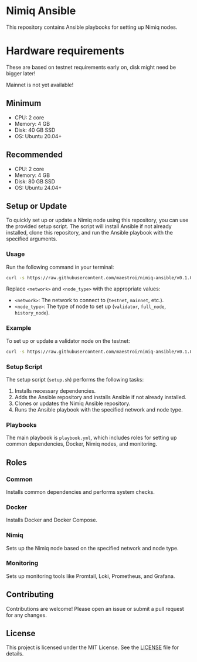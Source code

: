 
# Nimiq Ansible

This repository contains Ansible playbooks for setting up Nimiq nodes.


# Hardware requirements

These are based on testnet requirements early on, disk might need be bigger later!

Mainnet is not yet available!
## Minimum
- CPU: 2 core
- Memory: 4 GB
- Disk: 40 GB SSD
- OS: Ubuntu 20.04+

## Recommended
- CPU: 2 core
- Memory: 4 GB
- Disk: 80 GB SSD
- OS: Ubuntu 24.04+

## Setup or Update

To quickly set up or update a Nimiq node using this repository, you can use the provided setup script. The script will install Ansible if not already installed, clone this repository, and run the Ansible playbook with the specified arguments.

### Usage

Run the following command in your terminal:

```sh
curl -s https://raw.githubusercontent.com/maestroi/nimiq-ansible/v0.1.0/setup.sh | bash -s <network> <node_type>
```

Replace `<network>` and `<node_type>` with the appropriate values:

- `<network>`: The network to connect to (`testnet`, `mainnet`, etc.).
- `<node_type>`: The type of node to set up (`validator`, `full_node`, `history_node`).

### Example

To set up or update a validator node on the testnet:

```sh
curl -s https://raw.githubusercontent.com/maestroi/nimiq-ansible/v0.1.0/setup.sh | bash -s testnet validator
```

### Setup Script

The setup script (`setup.sh`) performs the following tasks:

1. Installs necessary dependencies.
2. Adds the Ansible repository and installs Ansible if not already installed.
3. Clones or updates the Nimiq Ansible repository.
4. Runs the Ansible playbook with the specified network and node type.

### Playbooks

The main playbook is `playbook.yml`, which includes roles for setting up common dependencies, Docker, Nimiq nodes, and monitoring.

## Roles

### Common

Installs common dependencies and performs system checks.

### Docker

Installs Docker and Docker Compose.

### Nimiq

Sets up the Nimiq node based on the specified network and node type.

### Monitoring

Sets up monitoring tools like Promtail, Loki, Prometheus, and Grafana.

## Contributing

Contributions are welcome! Please open an issue or submit a pull request for any changes.

## License

This project is licensed under the MIT License. See the [LICENSE](LICENSE) file for details.
